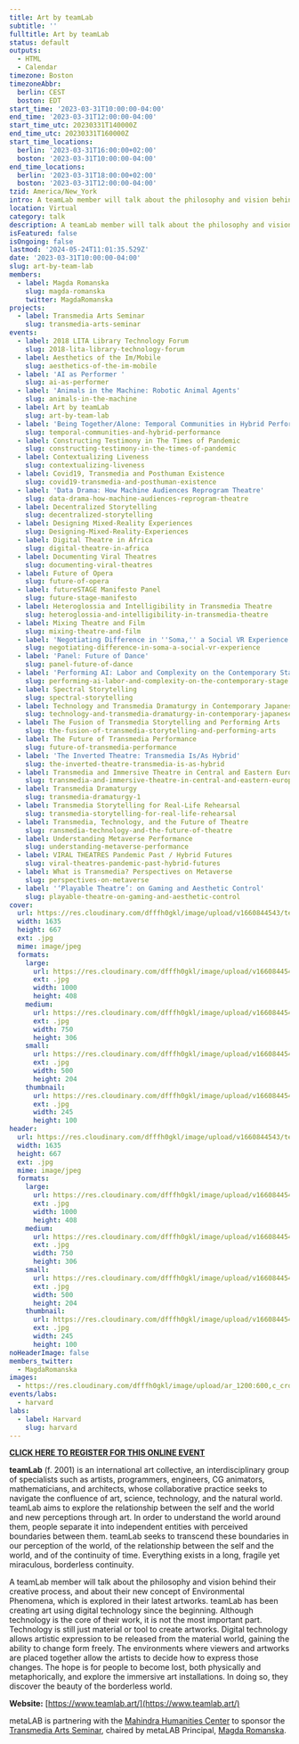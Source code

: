 ```yaml
---
title: Art by teamLab
subtitle: ''
fulltitle: Art by teamLab
status: default
outputs:
  - HTML
  - Calendar
timezone: Boston
timezoneAbbr:
  berlin: CEST
  boston: EDT
start_time: '2023-03-31T10:00:00-04:00'
end_time: '2023-03-31T12:00:00-04:00'
start_time_utc: 20230331T140000Z
end_time_utc: 20230331T160000Z
start_time_locations:
  berlin: '2023-03-31T16:00:00+02:00'
  boston: '2023-03-31T10:00:00-04:00'
end_time_locations:
  berlin: '2023-03-31T18:00:00+02:00'
  boston: '2023-03-31T12:00:00-04:00'
tzid: America/New_York
intro: A teamLab member will talk about the philosophy and vision behind their creative process, and about their new concept Environmental Phenomena, which is explored in their latest artworks.
location: Virtual
category: talk
description: A teamLab member will talk about the philosophy and vision behind their creative process, and about their new concept Environmental Phenomena, which is…
isFeatured: false
isOngoing: false
lastmod: '2024-05-24T11:01:35.529Z'
date: '2023-03-31T10:00:00-04:00'
slug: art-by-team-lab
members:
  - label: Magda Romanska
    slug: magda-romanska
    twitter: MagdaRomanska
projects:
  - label: Transmedia Arts Seminar
    slug: transmedia-arts-seminar
events:
  - label: 2018 LITA Library Technology Forum
    slug: 2018-lita-library-technology-forum
  - label: Aesthetics of the Im/Mobile
    slug: aesthetics-of-the-im-mobile
  - label: 'AI as Performer '
    slug: ai-as-performer
  - label: 'Animals in the Machine: Robotic Animal Agents'
    slug: animals-in-the-machine
  - label: Art by teamLab
    slug: art-by-team-lab
  - label: 'Being Together/Alone: Temporal Communities in Hybrid Performances'
    slug: temporal-communities-and-hybrid-performance
  - label: Constructing Testimony in The Times of Pandemic
    slug: constructing-testimony-in-the-times-of-pandemic
  - label: Contextualizing Liveness
    slug: contextualizing-liveness
  - label: Covid19, Transmedia and Posthuman Existence
    slug: covid19-transmedia-and-posthuman-existence
  - label: 'Data Drama: How Machine Audiences Reprogram Theatre'
    slug: data-drama-how-machine-audiences-reprogram-theatre
  - label: Decentralized Storytelling
    slug: decentralized-storytelling
  - label: Designing Mixed-Reality Experiences
    slug: Designing-Mixed-Reality-Experiences
  - label: Digital Theatre in Africa
    slug: digital-theatre-in-africa
  - label: Documenting Viral Theatres
    slug: documenting-viral-theatres
  - label: Future of Opera
    slug: future-of-opera
  - label: futureSTAGE Manifesto Panel
    slug: future-stage-manifesto
  - label: Heteroglossia and Intelligibility in Transmedia Theatre
    slug: heteroglossia-and-intelligibility-in-transmedia-theatre
  - label: Mixing Theatre and Film
    slug: mixing-theatre-and-film
  - label: 'Negotiating Difference in ''Soma,'' a Social VR Experience '
    slug: negotiating-difference-in-soma-a-social-vr-experience
  - label: 'Panel: Future of Dance'
    slug: panel-future-of-dance
  - label: 'Performing AI: Labor and Complexity on the Contemporary Stage'
    slug: performing-ai-labor-and-complexity-on-the-contemporary-stage
  - label: Spectral Storytelling
    slug: spectral-storytelling
  - label: Technology and Transmedia Dramaturgy in Contemporary Japanese Performing Arts
    slug: technology-and-transmedia-dramaturgy-in-contemporary-japanese-performing-arts
  - label: The Fusion of Transmedia Storytelling and Performing Arts
    slug: the-fusion-of-transmedia-storytelling-and-performing-arts
  - label: The Future of Transmedia Performance
    slug: future-of-transmedia-performance
  - label: 'The Inverted Theatre: Transmedia Is/As Hybrid'
    slug: the-inverted-theatre-transmedia-is-as-hybrid
  - label: Transmedia and Immersive Theatre in Central and Eastern Europe
    slug: transmedia-and-immersive-theatre-in-central-and-eastern-europe
  - label: Transmedia Dramaturgy
    slug: transmedia-dramaturgy-1
  - label: Transmedia Storytelling for Real-Life Rehearsal
    slug: transmedia-storytelling-for-real-life-rehearsal
  - label: Transmedia, Technology, and the Future of Theatre
    slug: ransmedia-technology-and-the-future-of-theatre
  - label: Understanding Metaverse Performance
    slug: understanding-metaverse-performance
  - label: VIRAL THEATRES Pandemic Past / Hybrid Futures
    slug: viral-theatres-pandemic-past-hybrid-futures
  - label: What is Transmedia? Perspectives on Metaverse
    slug: perspectives-on-metaverse
  - label: '‘Playable Theatre’: on Gaming and Aesthetic Control'
    slug: playable-theatre-on-gaming-and-aesthetic-control
cover:
  url: https://res.cloudinary.com/dfffh0gkl/image/upload/v1660844543/team_LAB_9d2249397b.jpg
  width: 1635
  height: 667
  ext: .jpg
  mime: image/jpeg
  formats:
    large:
      url: https://res.cloudinary.com/dfffh0gkl/image/upload/v1660844544/large_team_LAB_9d2249397b.jpg
      ext: .jpg
      width: 1000
      height: 408
    medium:
      url: https://res.cloudinary.com/dfffh0gkl/image/upload/v1660844545/medium_team_LAB_9d2249397b.jpg
      ext: .jpg
      width: 750
      height: 306
    small:
      url: https://res.cloudinary.com/dfffh0gkl/image/upload/v1660844545/small_team_LAB_9d2249397b.jpg
      ext: .jpg
      width: 500
      height: 204
    thumbnail:
      url: https://res.cloudinary.com/dfffh0gkl/image/upload/v1660844544/thumbnail_team_LAB_9d2249397b.jpg
      ext: .jpg
      width: 245
      height: 100
header:
  url: https://res.cloudinary.com/dfffh0gkl/image/upload/v1660844543/team_LAB_9d2249397b.jpg
  width: 1635
  height: 667
  ext: .jpg
  mime: image/jpeg
  formats:
    large:
      url: https://res.cloudinary.com/dfffh0gkl/image/upload/v1660844544/large_team_LAB_9d2249397b.jpg
      ext: .jpg
      width: 1000
      height: 408
    medium:
      url: https://res.cloudinary.com/dfffh0gkl/image/upload/v1660844545/medium_team_LAB_9d2249397b.jpg
      ext: .jpg
      width: 750
      height: 306
    small:
      url: https://res.cloudinary.com/dfffh0gkl/image/upload/v1660844545/small_team_LAB_9d2249397b.jpg
      ext: .jpg
      width: 500
      height: 204
    thumbnail:
      url: https://res.cloudinary.com/dfffh0gkl/image/upload/v1660844544/thumbnail_team_LAB_9d2249397b.jpg
      ext: .jpg
      width: 245
      height: 100
noHeaderImage: false
members_twitter:
  - MagdaRomanska
images:
  - https://res.cloudinary.com/dfffh0gkl/image/upload/ar_1200:600,c_crop/c_limit,h_1200,w_600/v1660844543/team_LAB_9d2249397b.jpg
events/labs:
  - harvard
labs:
  - label: Harvard
    slug: harvard
---
```

**[CLICK HERE TO REGISTER FOR THIS ONLINE EVENT](https://harvard.zoom.us/webinar/register/WN_sLSXa7ZaTqKmvWDEkzKjEQ)**

**teamLab** (f. 2001) is an international art collective, an interdisciplinary group of specialists such as artists, programmers, engineers, CG animators, mathematicians, and architects, whose collaborative practice seeks to navigate the confluence of art, science, technology, and the natural world. teamLab aims to explore the relationship between the self and the world and new perceptions through art. In order to understand the world around them, people separate it into independent entities with perceived boundaries between them. teamLab seeks to transcend these boundaries in our perception of the world, of the relationship between the self and the world, and of the continuity of time. Everything exists in a long, fragile yet miraculous, borderless continuity.

A teamLab member will talk about the philosophy and vision behind their creative process, and about their new concept of Environmental Phenomena, which is explored in their latest artworks. teamLab has been creating art using digital technology since the beginning. Although technology is the core of their work, it is not the most important part. Technology is still just material or tool to create artworks. Digital technology allows artistic expression to be released from the material world, gaining the ability to change form freely. The environments where viewers and artworks are placed together allow the artists to decide how to express those changes. The hope is for people to become lost, both physically and metaphorically, and explore the immersive art installations. In doing so, they discover the beauty of the borderless world.

**Website:** [https://www.teamlab.art/](https://www.teamlab.art/)

metaLAB is partnering with the [Mahindra Humanities Center](https://mahindrahumanities.fas.harvard.edu/transmedia-arts) to sponsor the [Transmedia Arts Seminar]( https://mlml.io/p/transmedia-arts-seminar/), chaired by metaLAB Principal, [Magda Romanska]( https://mlml.io/m/magda-romanska/).